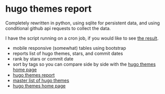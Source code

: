 # hugo themes report

Completely rewritten in python, using sqlite for persistent data, and using conditional github api requests to collect the data.

I have the script running on a cron job, if you would like to see [the result](http://107.161.27.86/hugo-themes-report/hugo-themes-report.html).

* mobile responsive (somewhat) tables using bootstrap
* reports list of hugo themes, stars, and commit dates
* rank by stars or commit date
* sort by tags so you can compare side by side with the [hugo themes home page](https://themes.gohugo.io/)
* [hugo themes report](http://107.161.27.86/hugo-themes-report/hugo-themes-report.html)
* [master list of hugo themes](https://github.com/gohugoio/hugoThemes)
* [hugo themes home page](https://themes.gohugo.io/)

